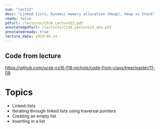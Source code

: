 ```yaml
---
num: "lect12"
desc: "Linked lists, Dynamic memory allocation (Heap), Heap vs Stack"
ready: false
pdfurl: /lectures/CS16_Lecture12.pdf
annotatedpdfurl: /lectures/CS16_Lecture12_ann.pdf
annotatedready: true
lecture_date: 2019-05-14
---
```


## Code from lecture

<https://github.com/ucsb-cs16-f18-nichols/code-from-class/tree/master/11-08>




# Topics

* Linked-lists
* Iterating through linked lists using traversal pointers
* Creating an empty list
* Inserting in a list


